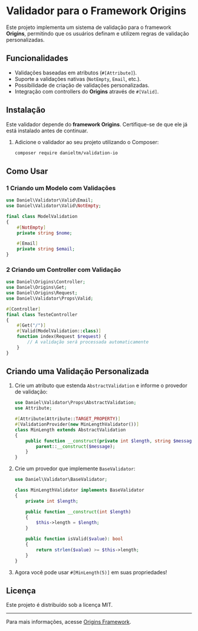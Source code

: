 # Validador para o Framework Origins

Este projeto implementa um sistema de validação para o framework **Origins**, permitindo que os usuários definam e utilizem regras de validação personalizadas.

## Funcionalidades
- Validações baseadas em atributos (`#[Attribute]`).
- Suporte a validações nativas (`NotEmpty`, `Email`, etc.).
- Possibilidade de criação de validações personalizadas.
- Integração com controllers do **Origins** através de `#[Valid]`.

## Instalação

Este validador depende do **framework Origins**. Certifique-se de que ele já está instalado antes de continuar.

1. Adicione o validador ao seu projeto utilizando o Composer:
   ```sh
   composer require danieltm/validation-io
   ```

## Como Usar
### 1 Criando um Modelo com Validações
```php
use Daniel\Validator\Valid\Email;
use Daniel\Validator\Valid\NotEmpty;

final class ModelValidation
{
    #[NotEmpty]
    private string $nome;

    #[Email]
    private string $email;
}
```

### 2 Criando um Controller com Validação
```php
use Daniel\Origins\Controller;
use Daniel\Origins\Get;
use Daniel\Origins\Request;
use Daniel\Validator\Props\Valid;

#[Controller]
final class TesteController
{
    #[Get("/")]
    #[Valid(ModelValidation::class)]
    function index(Request $request) {
        // A validação será processada automaticamente
    }
}
```

## Criando uma Validação Personalizada
1. Crie um atributo que estenda `AbstractValidation` e informe o provedor de validação:
   ```php
   use Daniel\Validator\Props\AbstractValidation;
   use Attribute;

   #[Attribute(Attribute::TARGET_PROPERTY)]
   #[ValidationProvider(new MinLengthValidator())]
   class MinLength extends AbstractValidation
   {
       public function __construct(private int $length, string $message = "Valor muito curto.") {
           parent::__construct($message);
       }
   }
   ```
2. Crie um provedor que implemente `BaseValidator`:
   ```php
   use Daniel\Validator\BaseValidator;

   class MinLengthValidator implements BaseValidator
   {
       private int $length;

       public function __construct(int $length)
       {
           $this->length = $length;
       }

       public function isValid($value): bool
       {
           return strlen($value) >= $this->length;
       }
   }
   ```
3. Agora você pode usar `#[MinLength(5)]` em suas propriedades!

## Licença
Este projeto é distribuído sob a licença MIT.

---

Para mais informações, acesse [Origins Framework](https://github.com/DanielTM999/origins). 

